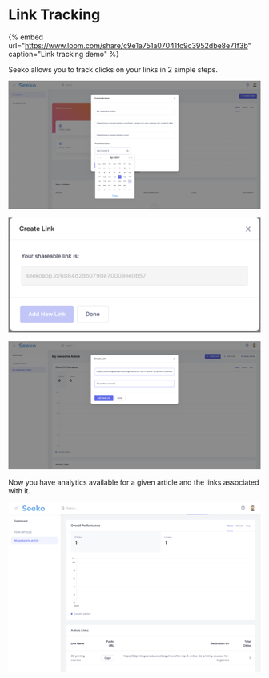 # Link Tracking

{% embed url="https://www.loom.com/share/c9e1a751a07041fc9c3952dbe8e71f3b" caption="Link tracking demo" %}

Seeko allows you to track clicks on your links in 2 simple steps.

![Create an article](../.gitbook/assets/screen-shot-2021-04-24-at-10.22.50-pm.png)

![Share the link](../.gitbook/assets/screen-shot-2021-04-24-at-10.24.43-pm.png)

![Create a Link](../.gitbook/assets/screen-shot-2021-04-24-at-10.24.25-pm.png)

Now you have analytics available for a given article and the links associated with it.

![](../.gitbook/assets/screen-shot-2021-04-24-at-10.30.50-pm.png)

